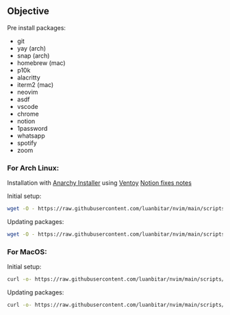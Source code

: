 ## Objective

Pre install packages:

- git
- yay (arch)
- snap (arch)
- homebrew (mac)
- p10k
- alacritty
- iterm2 (mac)
- neovim
- asdf
- vscode
- chrome
- notion
- 1password
- whatsapp
- spotify
- zoom

### For Arch Linux:

Installation with [Anarchy Installer](https://anarchyinstaller.gitlab.io/) using [Ventoy](https://www.ventoy.net/en/download.html)
[Notion fixes notes](https://lbitar.notion.site/Arch-4950578f5e2841d092e7728c7c766823)

Initial setup:

```bash
wget -O - https://raw.githubusercontent.com/luanbitar/nvim/main/scripts/arch-setup.sh | bash
```

Updating packages:

```bash
wget -O - https://raw.githubusercontent.com/luanbitar/nvim/main/scripts/arch-update.sh | bash
```

### For MacOS:

Initial setup:

```bash
curl -o- https://raw.githubusercontent.com/luanbitar/nvim/main/scripts/mac-setup.sh | bash
```

Updating packages:

```bash
curl -o- https://raw.githubusercontent.com/luanbitar/nvim/main/scripts/mac-update.sh | bash
```
